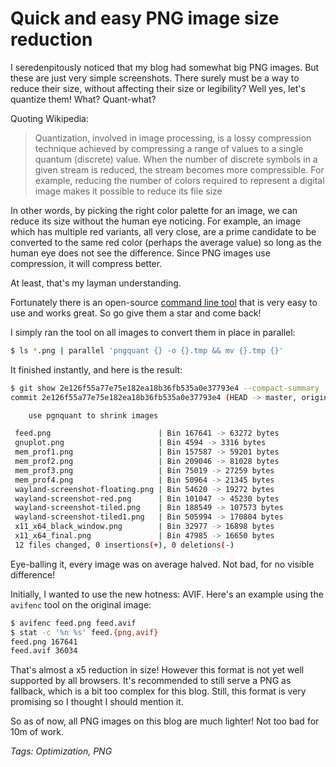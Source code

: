 # Quick and easy PNG image size reduction

I seredenpitously noticed that my blog had somewhat big PNG images. But these are just very simple screenshots. There surely must be a way to reduce their size, without affecting their size or legibility?
Well yes, let's quantize them!
What? Quant-what?

Quoting Wikipedia:

> Quantization, involved in image processing, is a lossy compression technique achieved by compressing a range of values to a single quantum (discrete) value. When the number of discrete symbols in a given stream is reduced, the stream becomes more compressible. For example, reducing the number of colors required to represent a digital image makes it possible to reduce its file size

In other words, by picking the right color palette for an image, we can reduce its size without the human eye noticing. For example, an image which has multiple red variants, all very close, are a prime candidate to be converted to the same red color (perhaps the average value) so long as the human eye does not see the difference. Since PNG images use compression, it will compress better.

At least, that's my layman understanding.

Fortunately there is an open-source [command line tool](https://github.com/kornelski/pngquant) that is very easy to use and works great. So go give them a star and come back!

I simply ran the tool on all images to convert them in place in parallel:

```sh
$ ls *.png | parallel 'pngquant {} -o {}.tmp && mv {}.tmp {}'
```

It finished instantly, and here is the result:

```sh
$ git show 2e126f55a77e75e182ea18b36fb535a0e37793e4 --compact-summary
commit 2e126f55a77e75e182ea18b36fb535a0e37793e4 (HEAD -> master, origin/master, origin/HEAD)

    use pgnquant to shrink images

 feed.png                        | Bin 167641 -> 63272 bytes
 gnuplot.png                     | Bin 4594 -> 3316 bytes
 mem_prof1.png                   | Bin 157587 -> 59201 bytes
 mem_prof2.png                   | Bin 209046 -> 81028 bytes
 mem_prof3.png                   | Bin 75019 -> 27259 bytes
 mem_prof4.png                   | Bin 50964 -> 21345 bytes
 wayland-screenshot-floating.png | Bin 54620 -> 19272 bytes
 wayland-screenshot-red.png      | Bin 101047 -> 45230 bytes
 wayland-screenshot-tiled.png    | Bin 188549 -> 107573 bytes
 wayland-screenshot-tiled1.png   | Bin 505994 -> 170804 bytes
 x11_x64_black_window.png        | Bin 32977 -> 16898 bytes
 x11_x64_final.png               | Bin 47985 -> 16650 bytes
 12 files changed, 0 insertions(+), 0 deletions(-)
```

Eye-balling it, every image was on average halved. Not bad, for no visible difference!

Initially, I wanted to use the new hotness: AVIF. Here's an example using the `avifenc` tool on the original image:

```sh
$ avifenc feed.png feed.avif
$ stat -c '%n %s' feed.{png,avif}
feed.png 167641
feed.avif 36034
```

That's almost a x5 reduction in size! However this format is not yet well supported by all browsers. It's recommended to still serve a PNG as fallback, which is a bit too complex for this blog. Still, this format is very promising so I thought I should mention it.


So as of now, all PNG images on this blog are much lighter! Not too bad for 10m of work.


*Tags: Optimization, PNG*
